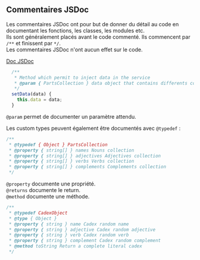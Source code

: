 ## Commentaires JSDoc

Les commentaires JSDoc ont pour but de donner du détail au code en documentant les fonctions, les classes, les modules etc.  
Ils sont généralement placés avant le code commenté. Ils commencent par `/**` et finissent par `*/`.  
Les commentaires JSDoc n'ont aucun effet sur le code.

[Doc JSDoc](https://jsdoc.app/)

```js
  /**
   * Method which permit to inject data in the service
   * @param { PartsCollection } data object that contains differents collections of sentence parts
   */
  setData(data) {
    this.data = data;
  }
```

`@param` permet de documenter un paramètre attendu.

Les custom types peuvent également être documentés avec `@typedef` :  
```js
/**
 * @typedef { Object } PartsCollection
 * @property { string[] } names Nouns collection
 * @property { string[] } adjectives Adjectives collection
 * @property { string[] } verbs Verbs collection
 * @property { string[] } complements Complements collection
 */
```

`@property` documente une propriété.  
`@returns` documente le return.  
`@method` documente une méthode.
```js
/**
 * @typedef CadexObject
 * @type { Object }
 * @property { string } name Cadex random name
 * @property { string } adjective Cadex random adjective
 * @property { string } verb Cadex random verb
 * @property { string } complement Cadex random complement
 * @method toString Return a complete literal cadex
 */
```